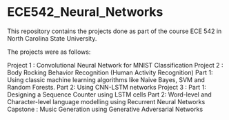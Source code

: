 # ECE542_Neural_Networks
This repository contains the projects done as part of the course ECE 542 in North Carolina State University.

The projects were as follows:

Project 1 : Convolutional Neural Network for MNIST Classification
Project 2 : Body Rocking Behavior Recognition (Human Activity Recognition)
            Part 1: Using classic machine learning algorithms like Naive Bayes, SVM and Random Forests.
            Part 2: Using CNN-LSTM networks
Project 3 :
            Part 1: Designing a Sequence Counter using LSTM cells
            Part 2: Word-level and Character-level language modelling using Recurrent Neural Networks
Capstone  : Music Generation using Generative Adversarial Networks
